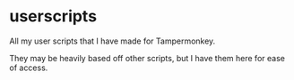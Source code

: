# userscripts
All my user scripts that I have made for Tampermonkey.

They may be heavily based off other scripts, but I have them here for ease of access.

